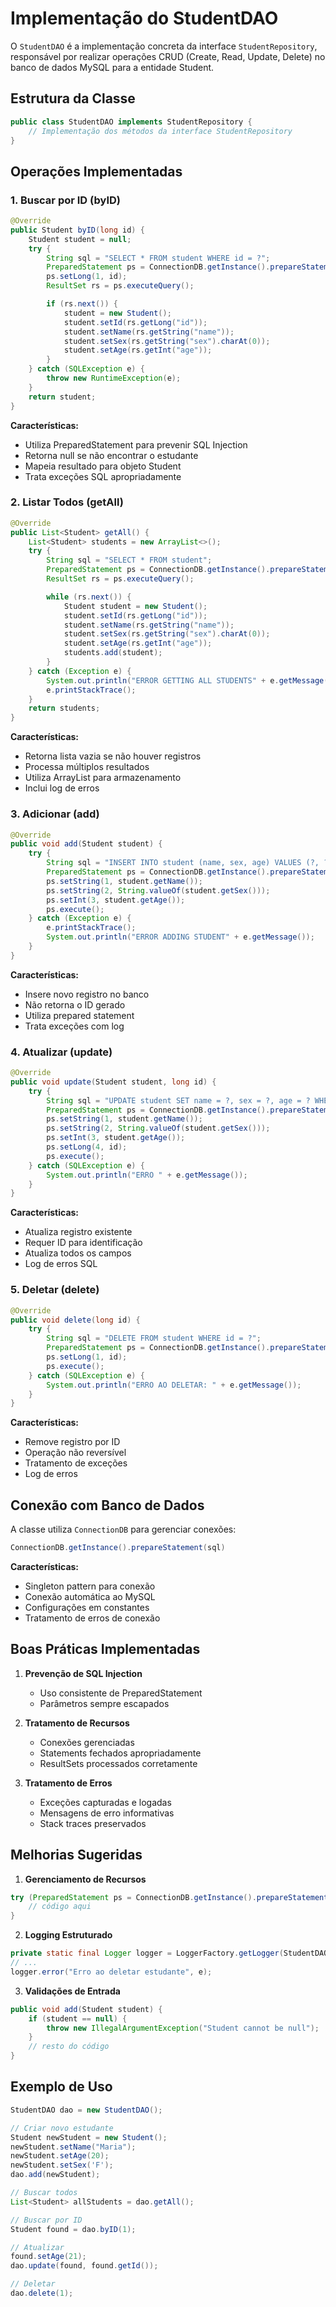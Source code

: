 # Implementação do StudentDAO

O `StudentDAO` é a implementação concreta da interface `StudentRepository`, responsável por realizar operações CRUD (Create, Read, Update, Delete) no banco de dados MySQL para a entidade Student.

## Estrutura da Classe

```java
public class StudentDAO implements StudentRepository {
    // Implementação dos métodos da interface StudentRepository
}
```

## Operações Implementadas

### 1. Buscar por ID (byID)

```java
@Override
public Student byID(long id) {
    Student student = null;
    try {
        String sql = "SELECT * FROM student WHERE id = ?";
        PreparedStatement ps = ConnectionDB.getInstance().prepareStatement(sql);
        ps.setLong(1, id);
        ResultSet rs = ps.executeQuery();

        if (rs.next()) {
            student = new Student();
            student.setId(rs.getLong("id"));
            student.setName(rs.getString("name"));
            student.setSex(rs.getString("sex").charAt(0));
            student.setAge(rs.getInt("age"));
        }
    } catch (SQLException e) {
        throw new RuntimeException(e);
    }
    return student;
}
```

**Características:**
- Utiliza PreparedStatement para prevenir SQL Injection
- Retorna null se não encontrar o estudante
- Mapeia resultado para objeto Student
- Trata exceções SQL apropriadamente

### 2. Listar Todos (getAll)

```java
@Override
public List<Student> getAll() {
    List<Student> students = new ArrayList<>();
    try {
        String sql = "SELECT * FROM student";
        PreparedStatement ps = ConnectionDB.getInstance().prepareStatement(sql);
        ResultSet rs = ps.executeQuery();

        while (rs.next()) {
            Student student = new Student();
            student.setId(rs.getLong("id"));
            student.setName(rs.getString("name"));
            student.setSex(rs.getString("sex").charAt(0));
            student.setAge(rs.getInt("age"));
            students.add(student);
        }
    } catch (Exception e) {
        System.out.println("ERROR GETTING ALL STUDENTS" + e.getMessage());
        e.printStackTrace();
    }
    return students;
}
```

**Características:**
- Retorna lista vazia se não houver registros
- Processa múltiplos resultados
- Utiliza ArrayList para armazenamento
- Inclui log de erros

### 3. Adicionar (add)

```java
@Override
public void add(Student student) {
    try {
        String sql = "INSERT INTO student (name, sex, age) VALUES (?, ?, ?)";
        PreparedStatement ps = ConnectionDB.getInstance().prepareStatement(sql);
        ps.setString(1, student.getName());
        ps.setString(2, String.valueOf(student.getSex()));
        ps.setInt(3, student.getAge());
        ps.execute();
    } catch (Exception e) {
        e.printStackTrace();
        System.out.println("ERROR ADDING STUDENT" + e.getMessage());
    }
}
```

**Características:**
- Insere novo registro no banco
- Não retorna o ID gerado
- Utiliza prepared statement
- Trata exceções com log

### 4. Atualizar (update)

```java
@Override
public void update(Student student, long id) {
    try {
        String sql = "UPDATE student SET name = ?, sex = ?, age = ? WHERE id = ?";
        PreparedStatement ps = ConnectionDB.getInstance().prepareStatement(sql);
        ps.setString(1, student.getName());
        ps.setString(2, String.valueOf(student.getSex()));
        ps.setInt(3, student.getAge());
        ps.setLong(4, id);
        ps.execute();
    } catch (SQLException e) {
        System.out.println("ERRO " + e.getMessage());
    }
}
```

**Características:**
- Atualiza registro existente
- Requer ID para identificação
- Atualiza todos os campos
- Log de erros SQL

### 5. Deletar (delete)

```java
@Override
public void delete(long id) {
    try {
        String sql = "DELETE FROM student WHERE id = ?";
        PreparedStatement ps = ConnectionDB.getInstance().prepareStatement(sql);
        ps.setLong(1, id);
        ps.execute();
    } catch (SQLException e) {
        System.out.println("ERRO AO DELETAR: " + e.getMessage());
    }
}
```

**Características:**
- Remove registro por ID
- Operação não reversível
- Tratamento de exceções
- Log de erros

## Conexão com Banco de Dados

A classe utiliza `ConnectionDB` para gerenciar conexões:

```java
ConnectionDB.getInstance().prepareStatement(sql)
```

**Características:**
- Singleton pattern para conexão
- Conexão automática ao MySQL
- Configurações em constantes
- Tratamento de erros de conexão

## Boas Práticas Implementadas

1. **Prevenção de SQL Injection**
   - Uso consistente de PreparedStatement
   - Parâmetros sempre escapados

2. **Tratamento de Recursos**
   - Conexões gerenciadas
   - Statements fechados apropriadamente
   - ResultSets processados corretamente

3. **Tratamento de Erros**
   - Exceções capturadas e logadas
   - Mensagens de erro informativas
   - Stack traces preservados

## Melhorias Sugeridas

1. **Gerenciamento de Recursos**
```java
try (PreparedStatement ps = ConnectionDB.getInstance().prepareStatement(sql)) {
    // código aqui
}
```

2. **Logging Estruturado**
```java
private static final Logger logger = LoggerFactory.getLogger(StudentDAO.class);
// ...
logger.error("Erro ao deletar estudante", e);
```

3. **Validações de Entrada**
```java
public void add(Student student) {
    if (student == null) {
        throw new IllegalArgumentException("Student cannot be null");
    }
    // resto do código
}
```

## Exemplo de Uso

```java
StudentDAO dao = new StudentDAO();

// Criar novo estudante
Student newStudent = new Student();
newStudent.setName("Maria");
newStudent.setAge(20);
newStudent.setSex('F');
dao.add(newStudent);

// Buscar todos
List<Student> allStudents = dao.getAll();

// Buscar por ID
Student found = dao.byID(1);

// Atualizar
found.setAge(21);
dao.update(found, found.getId());

// Deletar
dao.delete(1);
```
